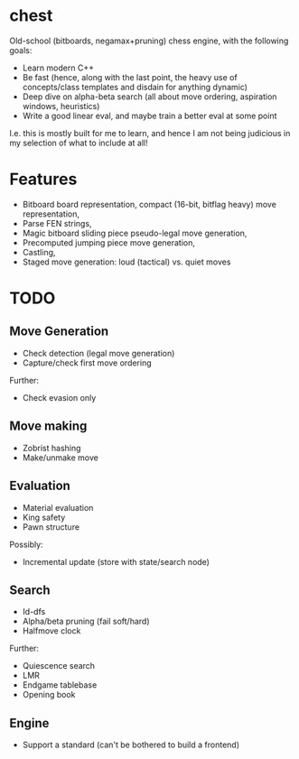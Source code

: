 # chest

Old-school (bitboards, negamax+pruning) chess engine, with the following goals:

- Learn modern C++
- Be fast (hence, along with the last point, the heavy use of concepts/class templates and
  disdain for anything dynamic)
- Deep dive on alpha-beta search (all about move ordering, aspiration windows,
  heuristics)
- Write a good linear eval, and maybe train a better eval at some point

I.e. this is mostly built for me to learn, and hence I am not being judicious in my selection of what to include at all!

# Features

- Bitboard board representation, compact (16-bit, bitflag heavy) move representation,
- Parse FEN strings,
- Magic bitboard sliding piece pseudo-legal move generation,
- Precomputed jumping piece move generation,
- Castling,
- Staged move generation: loud (tactical) vs. quiet moves

# TODO

## Move Generation

- Check detection (legal move generation)
- Capture/check first move ordering

Further:

- Check evasion only

## Move making

- Zobrist hashing
- Make/unmake move

## Evaluation

- Material evaluation
- King safety
- Pawn structure

Possibly:

- Incremental update (store with state/search node)

## Search

- Id-dfs
- Alpha/beta pruning (fail soft/hard)
- Halfmove clock

Further:

- Quiescence search
- LMR
- Endgame tablebase
- Opening book

## Engine

- Support a standard (can't be bothered to build a frontend)
